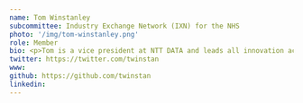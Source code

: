 ```yaml
---
name: Tom Winstanley
subcommittee: Industry Exchange Network (IXN) for the NHS
photo: '/img/tom-winstanley.png'
role: Member
bio: <p>Tom is a vice president at NTT DATA and leads all innovation activities in the UK, Ireland and the Benelux region. With 20 years of consulting and scaled programme delivery experience on the interface between business, customer experience and technology innovation, he leads business, creative and technology teams to enable create outstanding experiences for clients in the private and public sector and their stakeholders. He is responsible for all innovation activities from technology scouting and R&D, through co-creation and product scaling across industries and has been actively involved in the UCL IXN programme for 2 years, acting as a mentor and industrial advisor.</p>
twitter: https://twitter.com/twinstan
www: 
github: https://github.com/twinstan
linkedin: 
---
```

